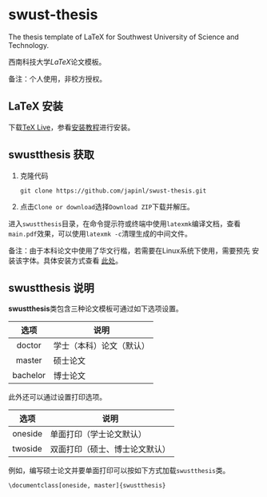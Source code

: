 swust-thesis
============

The thesis template of LaTeX for Southwest University of Science and
Technology.

西南科技大学*LaTeX*论文模板。

备注：个人使用，非校方授权。

LaTeX 安装
--------

下载[TeX Live][]，参看[安装教程][]进行安装。

swustthesis 获取
----------------

1. 克隆代码
   ```
   git clone https://github.com/japinl/swust-thesis.git
   ```
2. 点击`Clone or download`选择`Download ZIP`下载并解压。

进入`swustthesis`目录，在命令提示符或终端中使用`latexmk`编译文档，查看
`main.pdf`效果，可以使用`latexmk -c`清理生成的中间文件。

备注：由于本科论文中使用了华文行楷，若需要在Linux系统下使用，需要预先
安装该字体。具体安装方式查看
[此处](http://blog.csdn.net/Kai_gai/article/details/51281440)。

swustthesis 说明
----------------

**swustthesis**类包含三种论文模板可通过如下选项设置。

| 选项     | 说明                      |
|:--------:|---------------------------|
| doctor   | 学士（本科）论文（默认）  |
| master   | 硕士论文                  |
| bachelor | 博士论文                  |

此外还可以通过设置打印选项。

| 选项    | 说明                          |
|---------|-------------------------------|
| oneside | 单面打印（学士论文默认）      |
| twoside | 双面打印（硕士、博士论文默认）|

例如，编写硕士论文并要单面打印可以按如下方式加载`swustthesis`类。

```
\documentclass[oneside, master]{swustthesis}
```

[TeX Live]: http://tug.org/texlive/
[安装教程]: http://tug.org/texlive/quickinstall.html
